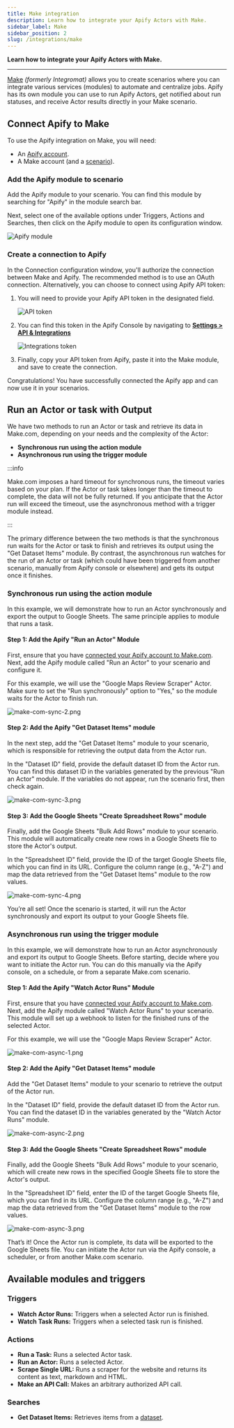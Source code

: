 ```yaml
---
title: Make integration
description: Learn how to integrate your Apify Actors with Make.
sidebar_label: Make
sidebar_position: 2
slug: /integrations/make
---
```


**Learn how to integrate your Apify Actors with Make.**

---

[Make](https://www.make.com/) _(formerly Integromat)_ allows you to create scenarios where you can integrate various services (modules) to automate and centralize jobs. Apify has its own module you can use to run Apify Actors, get notified about run statuses, and receive Actor results directly in your Make scenario.

## Connect Apify to Make

To use the Apify integration on Make, you will need:

- An [Apify account](https://console.apify.com/).
- A Make account (and a [scenario](https://www.make.com/en/help/scenarios/creating-a-scenario)).

### Add the Apify module to scenario

Add the Apify module to your scenario. You can find this module by searching for "Apify" in the module search bar.

Next, select one of the available options under Triggers, Actions and Searches, then click on the Apify module to open its configuration window.

![Apify module](../../images/apify-module.png)

### Create a connection to Apify

In the Connection configuration window, you'll authorize the connection between Make and Apify. The recommended method is to use an OAuth connection.
Alternatively, you can choose to connect using Apify API token:

1. You will need to provide your Apify API token in the designated field.

    ![API token](../../images/apify-token.png)

1. You can find this token in the Apify Console by navigating to **[Settings > API & Integrations](https://console.apify.com/settings/integrations)**

    ![Integrations token](../../images/apify-integrations-token.png)

1. Finally, copy your API token from Apify, paste it into the Make module, and save to create the connection.

Congratulations! You have successfully connected the Apify app and can now use it in your scenarios.

## Run an Actor or task with Output

We have two methods to run an Actor or task and retrieve its data in Make.com, depending on your needs and the complexity of the Actor:

- **Synchronous run using the action module**
- **Asynchronous run using the trigger module**

:::info

Make.com imposes a hard timeout for synchronous runs, the timeout varies based on your plan. If the Actor or task takes longer than the timeout to complete, the data will not be fully returned.
If you anticipate that the Actor run will exceed the timeout, use the asynchronous method with a trigger module instead.

:::

The primary difference between the two methods is that the synchronous run waits for the Actor or task to finish and retrieves its output using the "Get Dataset Items" module. By contrast, the asynchronous run watches for the run of an Actor or task (which could have been triggered from another scenario, manually from Apify console or elsewhere) and gets its output once it finishes.

### Synchronous run using the action module

In this example, we will demonstrate how to run an Actor synchronously and export the output to Google Sheets.
The same principle applies to module that runs a task.

#### Step 1: Add the Apify "Run an Actor" Module

First, ensure that you have [connected your Apify account to Make.com](#create-a-connection-to-apify).
Next, add the Apify module called "Run an Actor" to your scenario and configure it.

For this example, we will use the "Google Maps Review Scraper" Actor.
Make sure to set the "Run synchronously" option to "Yes," so the module waits for the Actor to finish run.

![make-com-sync-2.png](../../images/make-com/make-com-sync-2.png)

#### Step 2: Add the Apify "Get Dataset Items" module

In the next step, add the "Get Dataset Items" module to your scenario, which is responsible for retrieving the output data from the Actor run.

In the "Dataset ID" field, provide the default dataset ID from the Actor run.
You can find this dataset ID in the variables generated by the previous "Run an Actor" module. If the variables do not appear, run the scenario first, then check again.

![make-com-sync-3.png](../../images/make-com/make-com-sync-3.png)

#### Step 3: Add the Google Sheets "Create Spreadsheet Rows" module

Finally, add the Google Sheets "Bulk Add Rows" module to your scenario. This module will automatically create new rows in a Google Sheets file to store the Actor's output.

In the "Spreadsheet ID" field, provide the ID of the target Google Sheets file, which you can find in its URL. Configure the column range (e.g., "A-Z") and map the data retrieved from the "Get Dataset Items" module to the row values.

![make-com-sync-4.png](../../images/make-com/make-com-sync-4.png)

You’re all set! Once the scenario is started, it will run the Actor synchronously and export its output to your Google Sheets file.

### Asynchronous run using the trigger module

In this example, we will demonstrate how to run an Actor asynchronously and export its output to Google Sheets.
Before starting, decide where you want to initiate the Actor run. You can do this manually via the Apify console, on a schedule, or from a separate Make.com scenario.

#### Step 1: Add the Apify "Watch Actor Runs" Module

First, ensure that you have [connected your Apify account to Make.com](#create-a-connection-to-apify).
Next, add the Apify module called "Watch Actor Runs" to your scenario. This module will set up a webhook to listen for the finished runs of the selected Actor.

For this example, we will use the "Google Maps Review Scraper" Actor.

![make-com-async-1.png](../../images/make-com/make-com-async-1.png)

#### Step 2: Add the Apify "Get Dataset Items" module

Add the "Get Dataset Items" module to your scenario to retrieve the output of the Actor run.

In the "Dataset ID" field, provide the default dataset ID from the Actor run. You can find the dataset ID in the variables generated by the "Watch Actor Runs" module.

![make-com-async-2.png](../../images/make-com/make-com-async-2.png)

#### Step 3: Add the Google Sheets "Create Spreadsheet Rows" module

Finally, add the Google Sheets "Bulk Add Rows" module to your scenario, which will create new rows in the specified Google Sheets file to store the Actor's output.

In the "Spreadsheet ID" field, enter the ID of the target Google Sheets file, which you can find in its URL. Configure the column range (e.g., "A-Z") and map the data retrieved from the "Get Dataset Items" module to the row values.

![make-com-async-3.png](../../images/make-com/make-com-async-3.png)

That’s it! Once the Actor run is complete, its data will be exported to the Google Sheets file.
You can initiate the Actor run via the Apify console, a scheduler, or from another Make.com scenario.

## Available modules and triggers

### Triggers

- **Watch Actor Runs:** Triggers when a selected Actor run is finished.
- **Watch Task Runs:** Triggers when a selected task run is finished.

### Actions

- **Run a Task:** Runs a selected Actor task.
- **Run an Actor:** Runs a selected Actor.
- **Scrape Single URL:** Runs a scraper for the website and returns its content as text, markdown and HTML.
- **Make an API Call:** Makes an arbitrary authorized API call.

### Searches

- **Get Dataset Items:** Retrieves items from a [dataset](/platform/storage/dataset).
